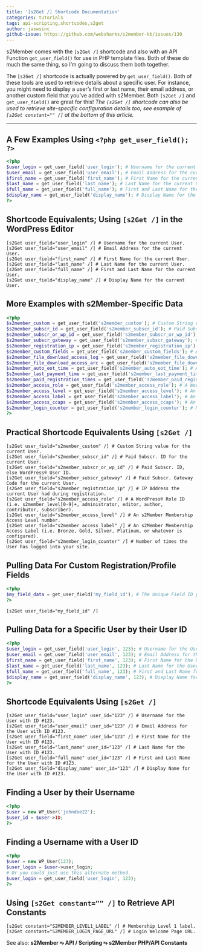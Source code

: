 ```yaml
---
title: '[s2Get /] Shortcode Documentation'
categories: tutorials
tags: api-scripting,shortcodes,s2get
author: jaswsinc
github-issue: https://github.com/websharks/s2member-kb/issues/130
---
```


s2Member comes with the `[s2Get /]` shortcode and also with an API Function `get_user_field()` for use in PHP template files. Both of these do much the same thing, so I’m going to discuss them both together.

The `[s2Get /]` shortcode is actually powered by `get_user_field()`. Both of these tools are used to retrieve details about a specific user. For instance, you might need to display a user’s first or last name, their email address, or another custom field that you’ve added with s2Member. Both `[s2Get /]` and `get_user_field()` are great for this! _The `[s2Get /]` shortcode can also be used to retrieve site-specific configuration details too; see example of `[s2Get constant="" /]` at the bottom of this article._

---

## A Few Examples Using `<?php get_user_field(); ?>`

```php
<?php
$user_login = get_user_field('user_login'); # Username for the current User.
$user_email = get_user_field('user_email'); # Email Address for the current User.
$first_name = get_user_field('first_name'); # First Name for the current User.
$last_name = get_user_field('last_name'); # Last Name for the current User.
$full_name = get_user_field('full_name'); # First and Last Name for the current User.
$display_name = get_user_field('display_name'); # Display Name for the current User.
?>
```

## Shortcode Equivalents; Using `[s2Get /]` in the WordPress Editor

```
[s2Get user_field="user_login" /] # Username for the current User.
[s2Get user_field="user_email" /] # Email Address for the current User.
[s2Get user_field="first_name" /] # First Name for the current User.
[s2Get user_field="last_name" /] # Last Name for the current User.
[s2Get user_field="full_name" /] # First and Last Name for the current User.
[s2Get user_field="display_name" /] # Display Name for the current User.
```

## More Examples with s2Member-Specific Data

```php
<?php
$s2member_custom = get_user_field('s2member_custom'); # Custom String value for the current User.
$s2member_subscr_id = get_user_field('s2member_subscr_id'); # Paid Subscr. ID for the current User.
$s2member_subscr_or_wp_id = get_user_field('s2member_subscr_or_wp_id'); # Paid Subscr. ID, else WordPress® User ID.
$s2member_subscr_gateway = get_user_field('s2member_subscr_gateway'); # Paid Subscr. Gateway Code for the current User.
$s2member_registration_ip = get_user_field('s2member_registration_ip'); # IP the current User had during registration.
$s2member_custom_fields = get_user_field('s2member_custom_fields'); # Associative array of all Custom Registration/Profile Fields.
$s2member_file_download_access_log = get_user_field('s2member_file_download_access_log'); # Associative array of all File Downloads by the current User, in the current Period (Period is based on a specific User'sallowed_days, configured in your Basic Download Restrictions, at the User's current Membership Level).
$s2member_file_download_access_arc = get_user_field('s2member_file_download_access_arc'); # Associative array of all File Downloads by the current User, in previous Periods (Periods are based on a specific User'sallowed_days, configured in your Basic Download Restrictions, at the User's Membership Levels in the past).
$s2member_auto_eot_time = get_user_field('s2member_auto_eot_time'); # Auto EOT-Time for the current User (when applicable).
$s2member_last_payment_time = get_user_field('s2member_last_payment_time'); # Timestamp. Last time an actual payment was received by s2Member.
$s2member_paid_registration_times = get_user_field('s2member_paid_registration_times'); # Timestamps. Associative array of all Paid Registration Times.
$s2member_access_role = get_user_field('s2member_access_role'); # A WordPress® Role ID (i.e. s2member_level[0-9]+, administrator, editor, author, contributor, subscriber).
$s2member_access_level = get_user_field('s2member_access_level'); # An s2Member Membership Access Level number.
$s2member_access_label = get_user_field('s2member_access_label'); # An s2Member Membership Access Label (i.e. Bronze, Gold, Silver, Platinum, or whatever is configured).
$s2member_access_ccaps = get_user_field('s2member_access_ccaps'); # An array of Custom Capabilities the current User has (i.e. music,videos).
$s2member_login_counter = get_user_field('s2member_login_counter'); # Number of times the User has logged into your site.
?>
```

## Practical Shortcode Equivalents Using `[s2Get /]`

```
[s2Get user_field="s2member_custom" /] # Custom String value for the current User.
[s2Get user_field="s2member_subscr_id" /] # Paid Subscr. ID for the current User.
[s2Get user_field="s2member_subscr_or_wp_id" /] # Paid Subscr. ID, else WordPress® User ID.
[s2Get user_field="s2member_subscr_gateway" /] # Paid Subscr. Gateway Code for the current User.
[s2Get user_field="s2member_registration_ip" /] # IP Address the current User had during registration.
[s2Get user_field="s2member_access_role" /] # A WordPress® Role ID (i.e. s2member_level[0-9]+, administrator, editor, author, contributor, subscriber).
[s2Get user_field="s2member_access_level" /] # An s2Member Membership Access Level number.
[s2Get user_field="s2member_access_label" /] # An s2Member Membership Access Label (i.e. Bronze, Gold, Silver, Platinum, or whatever is configured).
[s2Get user_field="s2member_login_counter" /] # Number of times the User has logged into your site.
```

## Pulling Data For Custom Registration/Profile Fields

```php
<?php
$my_field_data = get_user_field('my_field_id'); # The Unique Field ID you configured with s2Member.
?>
```

```
[s2Get user_field="my_field_id" /]
```

## Pulling Data for a Specific User by their User ID

```php
<?php
$user_login = get_user_field('user_login', 123); # Username for the User with ID #123.
$user_email = get_user_field('user_email', 123); # Email Address for the User with ID #123.
$first_name = get_user_field('first_name', 123); # First Name for the User with ID #123.
$last_name = get_user_field('last_name', 123); # Last Name for the User with ID #123.
$full_name = get_user_field('full_name', 123); # First and Last Name for the User with ID #123.
$display_name = get_user_field('display_name', 123); # Display Name for the User with ID #123.
?>
```

## Shortcode Equivalents Using `[s2Get /]`

```
[s2Get user_field="user_login" user_id="123" /] # Username for the User with ID #123.
[s2Get user_field="user_email" user_id="123" /] # Email Address for the User with ID #123.
[s2Get user_field="first_name" user_id="123" /] # First Name for the User with ID #123.
[s2Get user_field="last_name" user_id="123" /] # Last Name for the User with ID #123.
[s2Get user_field="full_name" user_id="123" /] # First and Last Name for the User with ID #123.
[s2Get user_field="display_name" user_id="123" /] # Display Name for the User with ID #123.
```

## Finding a User by their Username

```php
<?php
$user = new WP_User('johndoe22');
$user_id = $user->ID;
?>
```

## Finding a Username with a User ID

```php
<?php
$user = new WP_User(123);
$user_login = $user->user_login;
# Or you could just use this alternate method.
$user_login = get_user_field('user_login', 123);
?>
```

## Using `[s2Get constant="" /]` to Retrieve API Constants

```
[s2Get constant="S2MEMBER_LEVEL1_LABEL" /] # Membership Level 1 label.
[s2Get constant="S2MEMBER_LOGIN_PAGE_URL" /] # Login Welcome Page URL.
```

See also: **s2Member ⥱ API / Scripting ⥱ s2Member PHP/API Constants**

